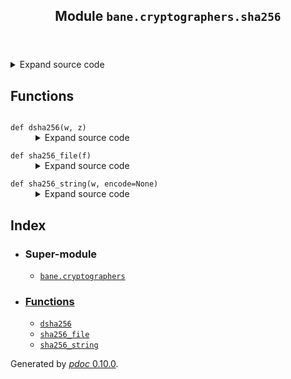 <body>
<main>
<article id="content">
<header>
<h1 class="title">Module <code>bane.cryptographers.sha256</code></h1>
</header>
<section id="section-intro">
<details class="source">
<summary>
<span>Expand source code</span>
</summary>
<pre><code class="python">from bane.cryptographers.utils import *

def sha256_string(w, encode=None):
    if w:
        if encode:
            w.encode(encode)
        &#34;&#34;&#34;
   function to return sha256 encrypted string
  &#34;&#34;&#34;
        return hashlib.sha256(w).hexdigest()

def sha256_file(f):
    if f:
        with open(f, &#34;rb&#34;) as f:
            w = f.read()
        f.close()
        return sha256_string(w)


def dsha256(w, z):
    if w and z:
        w = hashlib.sha256(w).hexdigest()
        if w == z:
            return True
        return False</code></pre>
</details>
</section>
<section>
</section>
<section>
</section>
<section>
<h2 class="section-title" id="header-functions">Functions</h2>
<dl>
<dt id="bane.cryptographers.sha256.dsha256"><code class="name flex">
<span>def <span class="ident">dsha256</span></span>(<span>w, z)</span>
</code></dt>
<dd>
<div class="desc"></div>
<details class="source">
<summary>
<span>Expand source code</span>
</summary>
<pre><code class="python">def dsha256(w, z):
    if w and z:
        w = hashlib.sha256(w).hexdigest()
        if w == z:
            return True
        return False</code></pre>
</details>
</dd>
<dt id="bane.cryptographers.sha256.sha256_file"><code class="name flex">
<span>def <span class="ident">sha256_file</span></span>(<span>f)</span>
</code></dt>
<dd>
<div class="desc"></div>
<details class="source">
<summary>
<span>Expand source code</span>
</summary>
<pre><code class="python">def sha256_file(f):
    if f:
        with open(f, &#34;rb&#34;) as f:
            w = f.read()
        f.close()
        return sha256_string(w)</code></pre>
</details>
</dd>
<dt id="bane.cryptographers.sha256.sha256_string"><code class="name flex">
<span>def <span class="ident">sha256_string</span></span>(<span>w, encode=None)</span>
</code></dt>
<dd>
<div class="desc"></div>
<details class="source">
<summary>
<span>Expand source code</span>
</summary>
<pre><code class="python">def sha256_string(w, encode=None):
    if w:
        if encode:
            w.encode(encode)
        &#34;&#34;&#34;
   function to return sha256 encrypted string
  &#34;&#34;&#34;
        return hashlib.sha256(w).hexdigest()</code></pre>
</details>
</dd>
</dl>
</section>
<section>
</section>
</article>
<nav id="sidebar">
<h1>Index</h1>
<div class="toc">
<ul></ul>
</div>
<ul id="index">
<li><h3>Super-module</h3>
<ul>
<li><code><a title="bane.cryptographers" href="index.md">bane.cryptographers</a></code></li>
</ul>
</li>
<li><h3><a href="#header-functions">Functions</a></h3>
<ul class="">
<li><code><a title="bane.cryptographers.sha256.dsha256" href="#bane.cryptographers.sha256.dsha256">dsha256</a></code></li>
<li><code><a title="bane.cryptographers.sha256.sha256_file" href="#bane.cryptographers.sha256.sha256_file">sha256_file</a></code></li>
<li><code><a title="bane.cryptographers.sha256.sha256_string" href="#bane.cryptographers.sha256.sha256_string">sha256_string</a></code></li>
</ul>
</li>
</ul>
</nav>
</main>
<footer id="footer">
<p>Generated by <a href="https://pdoc3.github.io/pdoc" title="pdoc: Python API documentation generator"><cite>pdoc</cite> 0.10.0</a>.</p>
</footer>
</body>
</html>